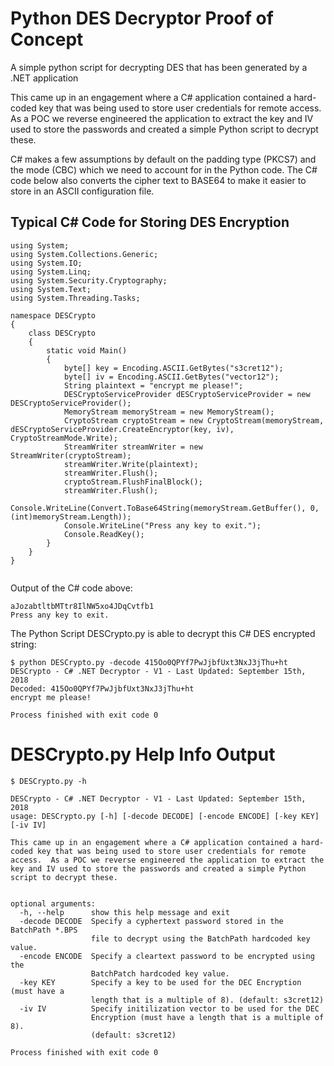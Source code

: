# Python DES Decryptor Proof of Concept
A simple python script for decrypting DES that has been generated by a .NET application

This came up in an engagement where a C# application contained a hard-coded key that was being used to store user credentials for remote access.  As a POC we reverse engineered the application to extract the key and IV used to store the passwords and created a simple Python script to decrypt these.

C# makes a few assumptions by default on the padding type (PKCS7) and the mode (CBC) which we need to account for in the Python code.
The C# code below also converts the cipher text to BASE64 to make it easier to store in an ASCII configuration file.

## Typical C# Code for Storing DES Encryption

```CSharp
using System;
using System.Collections.Generic;
using System.IO;
using System.Linq;
using System.Security.Cryptography;
using System.Text;
using System.Threading.Tasks;

namespace DESCrypto
{
    class DESCrypto
    {
        static void Main()
        {
            byte[] key = Encoding.ASCII.GetBytes("s3cret12");
            byte[] iv = Encoding.ASCII.GetBytes("vector12");
            String plaintext = "encrypt me please!";
            DESCryptoServiceProvider dESCryptoServiceProvider = new DESCryptoServiceProvider();
            MemoryStream memoryStream = new MemoryStream();
            CryptoStream cryptoStream = new CryptoStream(memoryStream, dESCryptoServiceProvider.CreateEncryptor(key, iv), CryptoStreamMode.Write);
            StreamWriter streamWriter = new StreamWriter(cryptoStream);
            streamWriter.Write(plaintext);
            streamWriter.Flush();
            cryptoStream.FlushFinalBlock();
            streamWriter.Flush();
            Console.WriteLine(Convert.ToBase64String(memoryStream.GetBuffer(), 0, (int)memoryStream.Length));
            Console.WriteLine("Press any key to exit.");
            Console.ReadKey();
        }
    }
}


```

Output of the C# code above:
```console
aJozabtltbMTtr8IlNW5xo4JDqCvtfb1
Press any key to exit.
```

The Python Script DESCrypto.py is able to decrypt this C# DES encrypted string:

```console
$ python DESCrypto.py -decode 415Oo0QPYf7PwJjbfUxt3NxJ3jThu+ht
DESCrypto - C# .NET Decryptor - V1 - Last Updated: September 15th, 2018
Decoded: 415Oo0QPYf7PwJjbfUxt3NxJ3jThu+ht
encrypt me please!

Process finished with exit code 0

```

# DESCrypto.py Help Info Output
```
$ DESCrypto.py -h

DESCrypto - C# .NET Decryptor - V1 - Last Updated: September 15th, 2018
usage: DESCrypto.py [-h] [-decode DECODE] [-encode ENCODE] [-key KEY] [-iv IV]

This came up in an engagement where a C# application contained a hard-coded key that was being used to store user credentials for remote access.  As a POC we reverse engineered the application to extract the key and IV used to store the passwords and created a simple Python script to decrypt these.


optional arguments:
  -h, --help      show this help message and exit
  -decode DECODE  Specify a cyphertext password stored in the BatchPath *.BPS
                  file to decrypt using the BatchPath hardcoded key value.
  -encode ENCODE  Specify a cleartext password to be encrypted using the
                  BatchPatch hardcoded key value.
  -key KEY        Specify a key to be used for the DEC Encryption (must have a
                  length that is a multiple of 8). (default: s3cret12)
  -iv IV          Specify initilization vector to be used for the DEC
                  Encryption (must have a length that is a multiple of 8).
                  (default: s3cret12)

Process finished with exit code 0
```
